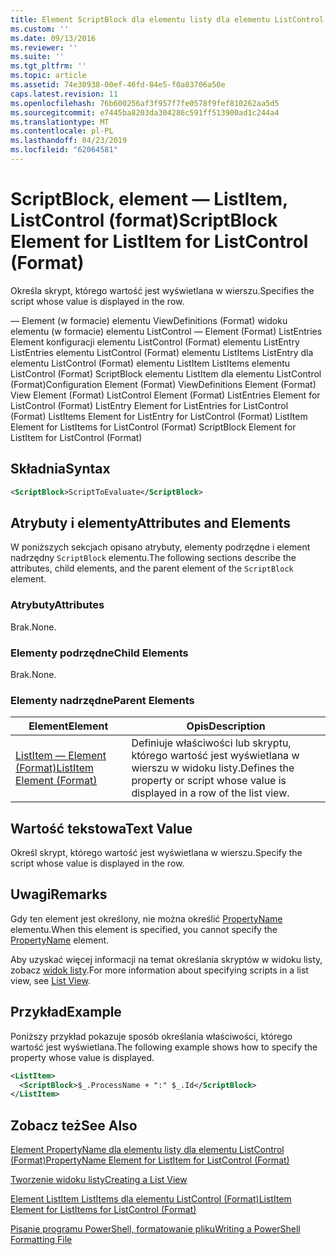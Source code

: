 ```yaml
---
title: Element ScriptBlock dla elementu listy dla elementu ListControl (Format) | Dokumentacja firmy Microsoft
ms.custom: ''
ms.date: 09/13/2016
ms.reviewer: ''
ms.suite: ''
ms.tgt_pltfrm: ''
ms.topic: article
ms.assetid: 74e30938-00ef-46fd-84e5-f0a83706a50e
caps.latest.revision: 11
ms.openlocfilehash: 76b600256af3f957f7fe0578f9fef810262aa5d5
ms.sourcegitcommit: e7445ba8203da304286c591ff513900ad1c244a4
ms.translationtype: MT
ms.contentlocale: pl-PL
ms.lasthandoff: 04/23/2019
ms.locfileid: "62064581"
---
```

# <a name="scriptblock-element-for-listitem-for-listcontrol-format"></a><span data-ttu-id="99410-102">ScriptBlock, element — ListItem, ListControl (format)</span><span class="sxs-lookup"><span data-stu-id="99410-102">ScriptBlock Element for ListItem for ListControl (Format)</span></span>

<span data-ttu-id="99410-103">Określa skrypt, którego wartość jest wyświetlana w wierszu.</span><span class="sxs-lookup"><span data-stu-id="99410-103">Specifies the script whose value is displayed in the row.</span></span>

<span data-ttu-id="99410-104">— Element (w formacie) elementu ViewDefinitions (Format) widoku elementu (w formacie) elementu ListControl — Element (Format) ListEntries Element konfiguracji elementu ListControl (Format) elementu ListEntry ListEntries elementu ListControl (Format) elementu ListItems ListEntry dla elementu ListControl (Format) elementu ListItem ListItems elementu ListControl (Format) ScriptBlock elementu ListItem dla elementu ListControl (Format)</span><span class="sxs-lookup"><span data-stu-id="99410-104">Configuration Element (Format) ViewDefinitions Element (Format) View Element (Format) ListControl Element (Format) ListEntries Element for ListControl (Format) ListEntry Element for ListEntries for ListControl (Format) ListItems Element for ListEntry for ListControl (Format) ListItem Element for ListItems for ListControl (Format) ScriptBlock Element for ListItem for ListControl (Format)</span></span>

## <a name="syntax"></a><span data-ttu-id="99410-105">Składnia</span><span class="sxs-lookup"><span data-stu-id="99410-105">Syntax</span></span>

```xml
<ScriptBlock>ScriptToEvaluate</ScriptBlock>
```

## <a name="attributes-and-elements"></a><span data-ttu-id="99410-106">Atrybuty i elementy</span><span class="sxs-lookup"><span data-stu-id="99410-106">Attributes and Elements</span></span>

<span data-ttu-id="99410-107">W poniższych sekcjach opisano atrybuty, elementy podrzędne i element nadrzędny `ScriptBlock` elementu.</span><span class="sxs-lookup"><span data-stu-id="99410-107">The following sections describe the attributes, child elements, and the parent element of the `ScriptBlock` element.</span></span>

### <a name="attributes"></a><span data-ttu-id="99410-108">Atrybuty</span><span class="sxs-lookup"><span data-stu-id="99410-108">Attributes</span></span>

<span data-ttu-id="99410-109">Brak.</span><span class="sxs-lookup"><span data-stu-id="99410-109">None.</span></span>

### <a name="child-elements"></a><span data-ttu-id="99410-110">Elementy podrzędne</span><span class="sxs-lookup"><span data-stu-id="99410-110">Child Elements</span></span>

<span data-ttu-id="99410-111">Brak.</span><span class="sxs-lookup"><span data-stu-id="99410-111">None.</span></span>

### <a name="parent-elements"></a><span data-ttu-id="99410-112">Elementy nadrzędne</span><span class="sxs-lookup"><span data-stu-id="99410-112">Parent Elements</span></span>

|<span data-ttu-id="99410-113">Element</span><span class="sxs-lookup"><span data-stu-id="99410-113">Element</span></span>|<span data-ttu-id="99410-114">Opis</span><span class="sxs-lookup"><span data-stu-id="99410-114">Description</span></span>|
|-------------|-----------------|
|[<span data-ttu-id="99410-115">ListItem — Element (Format)</span><span class="sxs-lookup"><span data-stu-id="99410-115">ListItem Element (Format)</span></span>](./listitem-element-for-listitems-for-listcontrol-format.md)|<span data-ttu-id="99410-116">Definiuje właściwości lub skryptu, którego wartość jest wyświetlana w wierszu w widoku listy.</span><span class="sxs-lookup"><span data-stu-id="99410-116">Defines the property or script whose value is displayed in a row of the list view.</span></span>|

## <a name="text-value"></a><span data-ttu-id="99410-117">Wartość tekstowa</span><span class="sxs-lookup"><span data-stu-id="99410-117">Text Value</span></span>

<span data-ttu-id="99410-118">Określ skrypt, którego wartość jest wyświetlana w wierszu.</span><span class="sxs-lookup"><span data-stu-id="99410-118">Specify the script whose value is displayed in the row.</span></span>

## <a name="remarks"></a><span data-ttu-id="99410-119">Uwagi</span><span class="sxs-lookup"><span data-stu-id="99410-119">Remarks</span></span>

<span data-ttu-id="99410-120">Gdy ten element jest określony, nie można określić [PropertyName](./propertyname-element-for-listitem-for-listcontrol-format.md) elementu.</span><span class="sxs-lookup"><span data-stu-id="99410-120">When this element is specified, you cannot specify the [PropertyName](./propertyname-element-for-listitem-for-listcontrol-format.md) element.</span></span>

<span data-ttu-id="99410-121">Aby uzyskać więcej informacji na temat określania skryptów w widoku listy, zobacz [widok listy](./creating-a-list-view.md).</span><span class="sxs-lookup"><span data-stu-id="99410-121">For more information about specifying scripts in a list view, see [List View](./creating-a-list-view.md).</span></span>

## <a name="example"></a><span data-ttu-id="99410-122">Przykład</span><span class="sxs-lookup"><span data-stu-id="99410-122">Example</span></span>

<span data-ttu-id="99410-123">Poniższy przykład pokazuje sposób określania właściwości, którego wartość jest wyświetlana.</span><span class="sxs-lookup"><span data-stu-id="99410-123">The following example shows how to specify the property whose value is displayed.</span></span>

```xml
<ListItem>
  <ScriptBlock>$_.ProcessName + ":" $_.Id</ScriptBlock>
</ListItem>

```

## <a name="see-also"></a><span data-ttu-id="99410-124">Zobacz też</span><span class="sxs-lookup"><span data-stu-id="99410-124">See Also</span></span>

[<span data-ttu-id="99410-125">Element PropertyName dla elementu listy dla elementu ListControl (Format)</span><span class="sxs-lookup"><span data-stu-id="99410-125">PropertyName Element for ListItem for ListControl (Format)</span></span>](./propertyname-element-for-listitem-for-listcontrol-format.md)

[<span data-ttu-id="99410-126">Tworzenie widoku listy</span><span class="sxs-lookup"><span data-stu-id="99410-126">Creating a List View</span></span>](./creating-a-list-view.md)

[<span data-ttu-id="99410-127">Element ListItem ListItems dla elementu ListControl (Format)</span><span class="sxs-lookup"><span data-stu-id="99410-127">ListItem Element for ListItems for ListControl (Format)</span></span>](./listitem-element-for-listitems-for-listcontrol-format.md)

[<span data-ttu-id="99410-128">Pisanie programu PowerShell, formatowanie pliku</span><span class="sxs-lookup"><span data-stu-id="99410-128">Writing a PowerShell Formatting File</span></span>](./writing-a-powershell-formatting-file.md)
